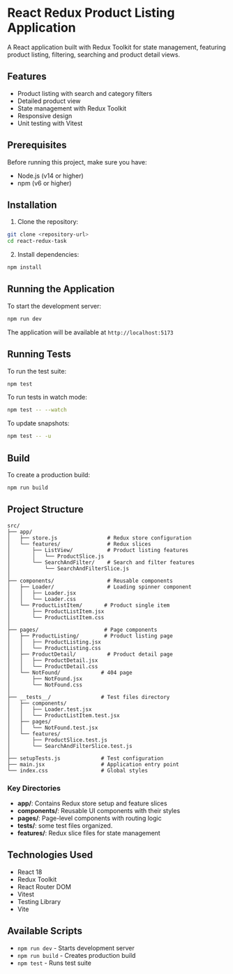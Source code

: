 # React Redux Product Listing Application

A React application built with Redux Toolkit for state management, featuring product listing, filtering, searching and product detail views.

## Features

- Product listing with search and category filters
- Detailed product view
- State management with Redux Toolkit
- Responsive design
- Unit testing with Vitest

## Prerequisites

Before running this project, make sure you have:
- Node.js (v14 or higher)
- npm (v6 or higher)

## Installation

1. Clone the repository:
```bash
git clone <repository-url>
cd react-redux-task
```

2. Install dependencies:
```bash
npm install
```

## Running the Application

To start the development server:
```bash
npm run dev
```

The application will be available at `http://localhost:5173`

## Running Tests

To run the test suite:
```bash
npm test
```

To run tests in watch mode:
```bash
npm test -- --watch
```

To update snapshots:
```bash
npm test -- -u
```

## Build

To create a production build:
```bash
npm run build
```

## Project Structure

```
src/
├── app/
│   ├── store.js                # Redux store configuration
│   └── features/               # Redux slices
│       ├── ListView/           # Product listing features
│       │   └── ProductSlice.js 
│       └── SearchAndFilter/    # Search and filter features
│           └── SearchAndFilterSlice.js
│
├── components/                 # Reusable components
│   ├── Loader/                 # Loading spinner component
│   │   ├── Loader.jsx
│   │   └── Loader.css
│   └── ProductListItem/       # Product single item
│       ├── ProductListItem.jsx
│       └── ProductListItem.css
│
├── pages/                     # Page components
│   ├── ProductListing/        # Product listing page
│   │   ├── ProductListing.jsx
│   │   └── ProductListing.css
│   ├── ProductDetail/          # Product detail page
│   │   ├── ProductDetail.jsx
│   │   └── ProductDetail.css
│   └── NotFound/             # 404 page
│       ├── NotFound.jsx
│       └── NotFound.css
│
├── __tests__/                # Test files directory
│   ├── components/
│   │   ├── Loader.test.jsx
│   │   └── ProductListItem.test.jsx
│   ├── pages/
│   │   └── NotFound.test.jsx
│   └── features/
│       ├── ProductSlice.test.js
│       └── SearchAndFilterSlice.test.js
│
├── setupTests.js             # Test configuration
├── main.jsx                  # Application entry point
└── index.css                 # Global styles
```

### Key Directories

- **app/**: Contains Redux store setup and feature slices
- **components/**: Reusable UI components with their styles
- **pages/**: Page-level components with routing logic
- **__tests__/**: some test files organized.
- **features/**: Redux slice files for state management

## Technologies Used

- React 18
- Redux Toolkit
- React Router DOM
- Vitest
- Testing Library
- Vite

## Available Scripts

- `npm run dev` - Starts development server
- `npm run build` - Creates production build
- `npm test` - Runs test suite



